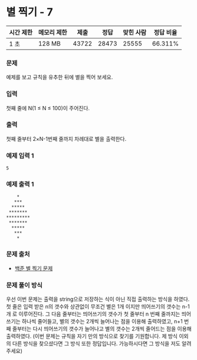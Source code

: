 # 별 찍기 - 7 
 
|시간 제한|	메모리 제한|	제출|	정답|	맞힌 사람|	정답 비율|
|----------|-------|--------|--------|----------|----------|
|1 초|	128 MB|	43722|	28473|	25555|	66.311%|

### 문제

예제를 보고 규칙을 유추한 뒤에 별을 찍어 보세요.

### 입력

첫째 줄에 N(1 ≤ N ≤ 100)이 주어진다.

### 출력

첫째 줄부터 2×N-1번째 줄까지 차례대로 별을 출력한다.

### 예제 입력 1 

```
5
```

### 예제 출력 1 

```
    *
   ***
  *****
 *******
*********
 *******
  *****
   ***
    *
```

### 문제 출처

- [백준 별 찍기 문제](https://www.acmicpc.net/problem/2444)

### 문제 풀이 방식

우선 이번 문제는 출력을 string으로 저장하는 식이 아닌 직접 출력하는 방식을 하였다.
첫 줄은 입력 받은 n의 갯수와 상관없이 무조건 별은 1개 이지만 띄어쓰기의 갯수는 n-1개 로 이루어진다.
그 다음 줄부터는 띄어쓰기의 갯수가 첫 줄부터 n 번째 줄까지는 띄어쓰기는 하나씩 줄어들고, 별의 갯수는 2개씩 늘어나는 점을 이용해 출력하였고, n+1 번째 줄부터는 다시 띄어쓰기의 갯수가 늘어나고 별의 갯수는 2개씩 줄어드는 점을 이용해 출력하였다.
(이번 문제는 규칙을 자기 만의 방식으로 찾기를 기원합니다. 제 방식 이외의 다른 방식을 찾으셨다면 그 방식 또한 정답입니다. 가능하시다면 그 방식을 저도 알려주세요)
